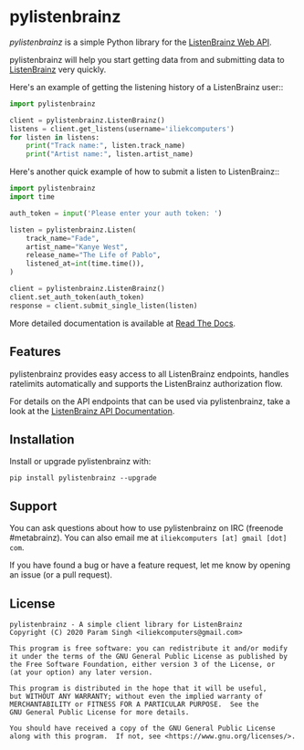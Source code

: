 # pylistenbrainz

*pylistenbrainz* is a simple Python library for the
[ListenBrainz Web API](https://listenbrainz.readthedocs.io/en/production/dev/api/).

pylistenbrainz will help you start getting data from and submitting data to
[ListenBrainz](https://listenbrainz.org>) very quickly.

Here's an example of getting the listening history of a ListenBrainz user::

``` python
import pylistenbrainz

client = pylistenbrainz.ListenBrainz()
listens = client.get_listens(username='iliekcomputers')
for listen in listens:
    print("Track name:", listen.track_name)
    print("Artist name:", listen.artist_name)
```

Here's another quick example of how to submit a listen to ListenBrainz::

``` python
import pylistenbrainz
import time

auth_token = input('Please enter your auth token: ')

listen = pylistenbrainz.Listen(
    track_name="Fade",
    artist_name="Kanye West",
    release_name="The Life of Pablo",
    listened_at=int(time.time()),
)

client = pylistenbrainz.ListenBrainz()
client.set_auth_token(auth_token)
response = client.submit_single_listen(listen)
```

More detailed documentation is available
at [Read The Docs](https://pylistenbrainz.readthedocs.io/en/latest/).

## Features

pylistenbrainz provides easy access to all ListenBrainz endpoints, handles
ratelimits automatically and supports the ListenBrainz authorization flow.

For details on the API endpoints that can be used via pylistenbrainz, take
a look at the [ListenBrainz API Documentation](https://listenbrainz.readthedocs.io/en/production/dev/api/).

## Installation

Install or upgrade pylistenbrainz with:

    pip install pylistenbrainz --upgrade

## Support

You can ask questions about how to use pylistenbrainz on IRC (freenode #metabrainz).
You can also email me at `iliekcomputers [at] gmail [dot] com`.

If you have found a bug or have a feature request, let me know by opening an issue (or a pull request).

## License

```
pylistenbrainz - A simple client library for ListenBrainz
Copyright (C) 2020 Param Singh <iliekcomputers@gmail.com>

This program is free software: you can redistribute it and/or modify
it under the terms of the GNU General Public License as published by
the Free Software Foundation, either version 3 of the License, or
(at your option) any later version.

This program is distributed in the hope that it will be useful,
but WITHOUT ANY WARRANTY; without even the implied warranty of
MERCHANTABILITY or FITNESS FOR A PARTICULAR PURPOSE.  See the
GNU General Public License for more details.

You should have received a copy of the GNU General Public License
along with this program.  If not, see <https://www.gnu.org/licenses/>.
```
